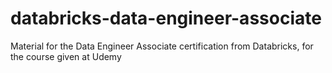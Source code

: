 # databricks-data-engineer-associate
Material for the Data Engineer Associate certification from Databricks, for the course given at Udemy

